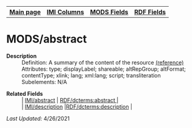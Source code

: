 <!DOCTYPE html>
<html>

<body>
<table style="width:100%">
  <tr>
    <th><a href="index.md">Main page</a></th>
	<th><a href="IMI.md">IMI Columns</a></th>
    <th><a href="MODS.md">MODS Fields</a></th>
    <th><a href="RDF.md">RDF Fields</a></th>
  </tr>
<table>

<h1>MODS/abstract</h1>
<dl>
  <dt><b>Description</b></dt>
  <dd>Definition: A summary of the content of the resource <a href="https://www.loc.gov/standards/mods/userguide/abstract.md"> (reference)</a></dd>
  <dd>Attributes:  type; displayLabel; shareable; altRepGroup; altFormat; contentType; xlink; lang; xml:lang; script; transliteration</dd>
  <dd>Subelements:  N/A</dd>
</dl>

<dl>
	<dt><b>Related Fields</b></dt>
		<dd>| <a href="abstract.md">IMI/abstract</a> | <a href="rdf.abstract.md">RDF/dcterms:abstract </a> |</dd>
		<dd>| <a href="description.md">IMI/description</a> |<a href="RDF.description.md">RDF/dcterms:description</a> |</dd>
</dl>
<p><i>Last Updated: </i>4/26/2021</p>
</body>
</html>